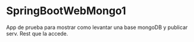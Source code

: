 # SpringBootWebMongo1

App de prueba para mostrar como levantar una base mongoDB y publicar serv. Rest que la accede.



